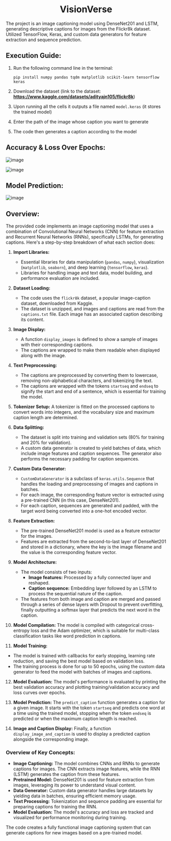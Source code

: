 <h1 align="center">VisionVerse</h1>
The project is an image captioning model using DenseNet201 and LSTM, generating descriptive captions for images from the Flickr8k dataset. Utilized TensorFlow, Keras, and custom data generators for feature extraction and sequence prediction.

## Execution Guide:
1. Run the following command line in the terminal:
   ```
   pip install numpy pandas tqdm matplotlib scikit-learn tensorflow keras
   ```
   
2. Download the dataset (link to the dataset: **https://www.kaggle.com/datasets/adityajn105/flickr8k**)

3. Upon running all the cells it outputs a file named `model.keras` (it stores the trained model)

4. Enter the path of the image whose caption you want to generate

5. The code then generates a caption according to the model
  
## Accuracy & Loss Over Epochs:

![image](https://github.com/user-attachments/assets/f29900b0-40fb-4ca6-a080-0fd0e421eeed)

![image](https://github.com/user-attachments/assets/7989c24f-adf9-4f2c-8512-aa4776a73947)

## Model Prediction:

![image](https://github.com/user-attachments/assets/fde528fa-b830-4097-902c-d9bb53bf49d4)

## Overview:
The provided code implements an image captioning model that uses a combination of Convolutional Neural Networks (CNN) for feature extraction and Recurrent Neural Networks (RNNs), specifically LSTMs, for generating captions. Here's a step-by-step breakdown of what each section does:

1. **Import Libraries:**
   - Essential libraries for data manipulation (`pandas`, `numpy`), visualization (`matplotlib`, `seaborn`), and deep learning (`tensorflow`, `keras`).
   - Libraries for handling image and text data, model building, and performance evaluation are included.

2. **Dataset Loading:**
   - The code uses the `flickr8k` dataset, a popular image-caption dataset, downloaded from Kaggle.
   - The dataset is unzipped, and images and captions are read from the `captions.txt` file. Each image has an associated caption describing its content.

3. **Image Display:**
   - A function `display_images` is defined to show a sample of images with their corresponding captions.
   - The captions are wrapped to make them readable when displayed along with the image.

4. **Text Preprocessing:**
   - The captions are preprocessed by converting them to lowercase, removing non-alphabetical characters, and tokenizing the text.
   - The captions are wrapped with the tokens `startseq` and `endseq` to signify the start and end of a sentence, which is essential for training the model.

5. **Tokenizer Setup:** A tokenizer is fitted on the processed captions to convert words into integers, and the vocabulary size and maximum caption length are determined.

6. **Data Splitting:**
   - The dataset is split into training and validation sets (80% for training and 20% for validation).
   - A custom data generator is created to yield batches of data, which include image features and caption sequences. The generator also performs the necessary padding for caption sequences.

7. **Custom Data Generator:**
   - `CustomDataGenerator` is a subclass of `keras.utils.Sequence` that handles the loading and preprocessing of images and captions in batches.
   - For each image, the corresponding feature vector is extracted using a pre-trained CNN (in this case, DenseNet201).
   - For each caption, sequences are generated and padded, with the target word being converted into a one-hot encoded vector.

8. **Feature Extraction:**
   - The pre-trained DenseNet201 model is used as a feature extractor for the images.
   - Features are extracted from the second-to-last layer of DenseNet201 and stored in a dictionary, where the key is the image filename and the value is the corresponding feature vector.

9. **Model Architecture:**
   - The model consists of two inputs:
     - **Image features:** Processed by a fully connected layer and reshaped.
     - **Caption sequence:** Embedding layer followed by an LSTM to process the sequential nature of the caption.
   - The features from both image and caption are merged and passed through a series of dense layers with Dropout to prevent overfitting, finally outputting a softmax layer that predicts the next word in the caption.

10. **Model Compilation:** The model is compiled with categorical cross-entropy loss and the Adam optimizer, which is suitable for multi-class classification tasks like word prediction in captions.

11. **Model Training:**
   - The model is trained with callbacks for early stopping, learning rate reduction, and saving the best model based on validation loss.
   - The training process is done for up to 50 epochs, using the custom data generator to feed the model with batches of images and captions.

12. **Model Evaluation:** The model's performance is evaluated by printing the best validation accuracy and plotting training/validation accuracy and loss curves over epochs.

13. **Model Prediction:** The `predict_caption` function generates a caption for a given image. It starts with the token `startseq` and predicts one word at a time using the trained model, stopping when the token `endseq` is predicted or when the maximum caption length is reached.

14. **Image and Caption Display:** Finally, a function `display_image_and_caption` is used to display a predicted caption alongside the corresponding image.

### Overview of Key Concepts:
- **Image Captioning:** The model combines CNNs and RNNs to generate captions for images. The CNN extracts image features, while the RNN (LSTM) generates the caption from these features.
- **Pretrained Model:** DenseNet201 is used for feature extraction from images, leveraging its power to understand visual content.
- **Data Generator:** Custom data generator handles large datasets by yielding data in batches, ensuring efficient memory usage.
- **Text Processing:** Tokenization and sequence padding are essential for preparing captions for training the RNN.
- **Model Evaluation:** The model's accuracy and loss are tracked and visualized for performance monitoring during training.

The code creates a fully functional image captioning system that can generate captions for new images based on a pre-trained model.
